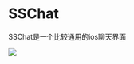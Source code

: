 # SSChat
SSChat是一个比较通用的ios聊天界面

![](https://raw.githubusercontent.com/Soldoros/SSChat/master/SSChat/jietu/1.png)
